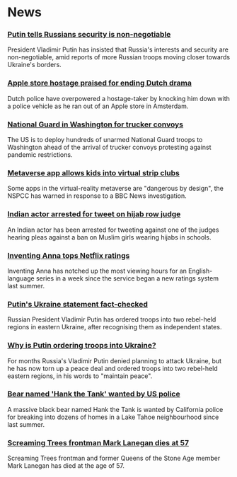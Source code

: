 # News
### [Putin tells Russians security is non-negotiable](https://www.bbc.com/news/world-europe-60490660)
President Vladimir Putin has insisted that Russia's interests and security are non-negotiable, amid reports of more Russian troops moving closer towards Ukraine's borders.
### [Apple store hostage praised for ending Dutch drama](https://www.bbc.com/news/world-europe-60486726)
Dutch police have overpowered a hostage-taker by knocking him down with a police vehicle as he ran out of an Apple store in Amsterdam.
### [National Guard in Washington for trucker convoys](https://www.bbc.com/news/world-us-canada-60492051)
The US is to deploy hundreds of unarmed National Guard troops to Washington ahead of the arrival of trucker convoys protesting against pandemic restrictions.
### [Metaverse app allows kids into virtual strip clubs](https://www.bbc.com/news/technology-60415317)
Some apps in the virtual-reality metaverse are "dangerous by design", the NSPCC has warned in response to a BBC News investigation.
### [Indian actor arrested for tweet on hijab row judge](https://www.bbc.com/news/world-asia-india-60489203)
An Indian actor has been arrested for tweeting against one of the judges hearing pleas against a ban on Muslim girls wearing hijabs in schools. 
### [Inventing Anna tops Netflix ratings](https://www.bbc.com/news/entertainment-arts-60490247)
Inventing Anna has notched up the most viewing hours for an English-language series in a week since the service began a new ratings system last summer.
### [Putin's Ukraine statement fact-checked](https://www.bbc.com/news/60477712)
Russian President Vladimir Putin has ordered troops into two rebel-held regions in eastern Ukraine, after recognising them as independent states.
### [Why is Putin ordering troops into Ukraine?](https://www.bbc.com/news/world-europe-56720589)
For months Russia's Vladimir Putin denied planning to attack Ukraine, but he has now torn up a peace deal and ordered troops into two rebel-held eastern regions, in his words to "maintain peace".
### [Bear named 'Hank the Tank' wanted by US police](https://www.bbc.com/news/world-us-canada-60486984)
A massive black bear named Hank the Tank is wanted by California police for breaking into dozens of homes in a Lake Tahoe neighbourhood since last summer. 
### [Screaming Trees frontman Mark Lanegan dies at 57](https://www.bbc.com/news/entertainment-arts-60487917)
Screaming Trees frontman and former Queens of the Stone Age member Mark Lanegan has died at the age of 57.
